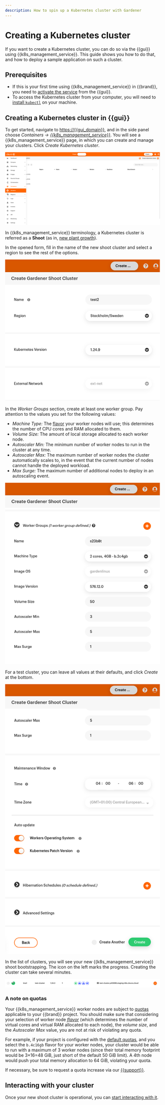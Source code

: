```yaml
---
description: How to spin up a Kubernetes cluster with Gardener
---
```

# Creating a Kubernetes cluster

If you want to create a Kubernetes cluster, you can do so via the {{gui}} using {{k8s_management_service}}.
This guide shows you how to do that, and how to deploy a sample application on such a cluster.

## Prerequisites

* If this is your first time using {{k8s_management_service}} in {{brand}}, you need to [activate the service](index.md) from the {{gui}}.
* To access the Kubernetes cluster from your computer, you will need to [install `kubectl`](https://kubernetes.io/docs/tasks/tools/install-kubectl-linux/) on your machine.

## Creating a Kubernetes cluster in {{gui}}

To get started, navigate to <https://{{gui_domain}}>, and in the side panel choose *Containers → [{{k8s_management_service}}](https://{{gui_domain}}/containers/gardener)*.
You will see a {{k8s_management_service}} page, in which you can create and manage your clusters. Click *Create Kubernetes cluster*.

![{{k8s_management_service}} page in {{gui}}](assets/gardener_page.png)

In {{k8s_management_service}} terminology, a Kubernetes cluster is referred as a **Shoot** (as in, [new plant growth](https://en.wikipedia.org/wiki/Shoot)).

In the opened form, fill in the name of the new shoot cluster and select a region to see the rest of the options.

!["Create {{k8s_management_service}} Shoot Cluster" panel showing options to set a cluster name and region, and select a Kubernetes version](assets/create-shoot-1.png)

In the *Worker Groups* section, create at least one worker group.
Pay attention to the values you set for the following values:

* *Machine Type:* The [flavor](../../../reference/flavors/index.md) your worker nodes will use; this determines the number of CPU cores and RAM allocated to them.
* *Volume Size:* The amount of local storage allocated to each worker node.
* *Autoscaler Min:* The minimum number of worker nodes to run in the cluster at any time.
* *Autoscaler Max:* The maximum number of worker nodes the cluster automatically scales to, in the event that the current number of nodes cannot handle the deployed workload.
* *Max Surge:* The maximum number of additional nodes to deploy in an autoscaling event.

!["Create {{k8s_management_service}} Shoot Cluster" panel](assets/create-shoot-2.png)

For a test cluster, you can leave all values at their defaults, and click *Create* at the bottom.

!["Create {{k8s_management_service}} Shoot Cluster" panel](assets/create-shoot-3.png)

In the list of clusters, you will see your new {{k8s_management_service}} shoot bootstrapping.
The icon on the left marks the progress.
Creating the cluster can take several minutes.

![Shoot cluster bootstrapping](assets/shoot_bootstrapping.png)

### A note on quotas

Your {{k8s_management_service}} worker nodes are subject to [quotas](../../../reference/quotas/openstack.md) applicable to your {{brand}} project.
You should make sure that considering your selection of worker node [*flavor*](../../../reference/flavors/index.md) (which determines the number of virtual cores and virtual RAM allocated to each node), the _volume size_, and the _Autoscaler Max_ value, you are not at risk of violating any quota.

For example, if your project is configured with the [default quotas](../../../reference/quotas/openstack.md), and you select the `b.4c16gb` flavor for your worker nodes, your cluster would be able to run with a maximum of 3 worker nodes (since their total memory footprint would be 3×16=48 GiB, just short of the default 50 GiB limit).
A 4th node would push your total memory allocation to 64 GiB, violating your quota.

If necessary, be sure to request a quota increase via our [{{support}}](https://{{support_domain}}/servicedesk).

## Interacting with your cluster

Once your new shoot cluster is operational, you can [start interacting with it](kubectl.md).
